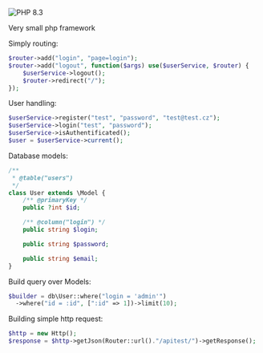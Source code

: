 ![PHP 8.3](https://img.shields.io/badge/PHP-8.3-blue.svg?logo=php)

Very small php framework

Simply routing:
```php
$router->add("login", "page=login");
$router->add("logout", function($args) use($userService, $router) {
    $userService->logout();
    $router->redirect("/");
});
```

User handling:
```php
$userService->register("test", "password", "test@test.cz");
$userService->login("test", "password");
$userService->isAuthentificated();
$user = $userService->current();
```

Database models:
```php
/** 
 * @table("users") 
 */
class User extends \Model {
    /** @primaryKey */
    public ?int $id;

    /** @column("login") */
    public string $login;

    public string $password;

    public string $email;
}
```

Build query over Models:
```php
$builder = db\User::where("login = 'admin'")
  ->where("id = :id", [":id" => 1])->limit(10);
```

Building simple http request:
```php
$http = new Http();
$response = $http->getJson(Router::url()."/apitest/")->getResponse();
```
